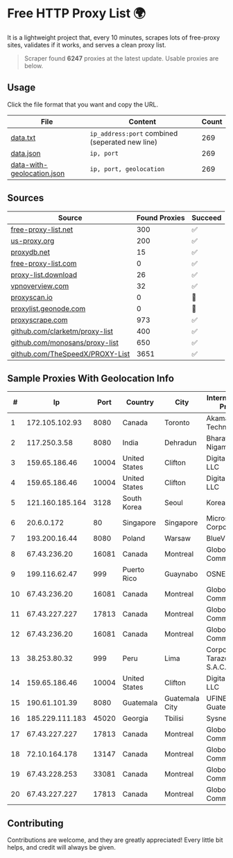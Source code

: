 
# Free HTTP Proxy List 🌍

It is a lightweight project that, every 10 minutes, scrapes lots of free-proxy sites, validates if it works, and serves a clean proxy list.


> Scraper found **6247** proxies at the latest update. Usable proxies are below.

## Usage

Click the file format that you want and copy the URL.


|File|Content|Count|
|----|-------|-----|
|[data.txt](https://raw.githubusercontent.com/themiralay/Proxy-List-World/master/data.txt)|`ip_address:port` combined (seperated new line)|269|
|[data.json](https://raw.githubusercontent.com/themiralay/Proxy-List-World/master/data.json)|`ip, port`|269|
|[data-with-geolocation.json](https://raw.githubusercontent.com/themiralay/Proxy-List-World/master/data-with-geolocation.json)|`ip, port, geolocation`|269|

## Sources

|Source|Found Proxies|Succeed|
|------|-------------|-------|
|[free-proxy-list.net](https://free-proxy-list.net)|300|✅|
|[us-proxy.org](https://www.us-proxy.org)|200|✅|
|[proxydb.net](http://proxydb.net)|15|✅|
|[free-proxy-list.com](https://free-proxy-list.com/?page=&port=&type%5B%5D=http&type%5B%5D=https&up_time=0&search=Search)|0|✅|
|[proxy-list.download](https://www.proxy-list.download/HTTP)|26|✅|
|[vpnoverview.com](https://vpnoverview.com/privacy/anonymous-browsing/free-proxy-servers)|32|✅|
|[proxyscan.io](https://www.proxyscan.io)|0|🚫|
|[proxylist.geonode.com](https://proxylist.geonode.com/api/proxy-list?limit=300&page=1&sort_by=lastChecked&sort_type=desc&protocols=http,https)|0|🚫|
|[proxyscrape.com](https://api.proxyscrape.com/v2/?request=displayproxies&protocol=http&timeout=10000&country=all&ssl=all&anonymity=all)|973|✅|
|[github.com/clarketm/proxy-list](https://raw.githubusercontent.com/clarketm/proxy-list/master/proxy-list-raw.txt)|400|✅|
|[github.com/monosans/proxy-list](https://raw.githubusercontent.com/monosans/proxy-list/main/proxies/http.txt)|650|✅|
|[github.com/TheSpeedX/PROXY-List](https://raw.githubusercontent.com/TheSpeedX/PROXY-List/master/http.txt)|3651|✅|


## Sample Proxies With Geolocation Info

|#|Ip|Port|Country|City|Internet Service Provider|
|-|--|----|-------|----|-------------------------|
|1|172.105.102.93|8080|Canada|Toronto|Akamai Technologies|
|2|117.250.3.58|8080|India|Dehradun|Bharat Sanchar Nigam Ltd|
|3|159.65.186.46|10004|United States|Clifton|DigitalOcean, LLC|
|4|159.65.186.46|10004|United States|Clifton|DigitalOcean, LLC|
|5|121.160.185.164|3128|South Korea|Seoul|Korea Telecom|
|6|20.6.0.172|80|Singapore|Singapore|Microsoft Corporation|
|7|193.200.16.44|8080|Poland|Warsaw|BlueVPS OU|
|8|67.43.236.20|16081|Canada|Montreal|GloboTech Communications|
|9|199.116.62.47|999|Puerto Rico|Guaynabo|OSNET Wireless|
|10|67.43.236.20|16081|Canada|Montreal|GloboTech Communications|
|11|67.43.227.227|17813|Canada|Montreal|GloboTech Communications|
|12|67.43.236.20|16081|Canada|Montreal|GloboTech Communications|
|13|38.253.80.32|999|Peru|Lima|Corporacion Tarazona Catv S.A.C.|
|14|159.65.186.46|10004|United States|Clifton|DigitalOcean, LLC|
|15|190.61.101.39|8080|Guatemala|Guatemala City|UFINET Guatemala S. A|
|16|185.229.111.183|45020|Georgia|Tbilisi|Sysnet LLC|
|17|67.43.227.227|17813|Canada|Montreal|GloboTech Communications|
|18|72.10.164.178|13147|Canada|Montreal|GloboTech Communications|
|19|67.43.228.253|33081|Canada|Montreal|GloboTech Communications|
|20|67.43.227.227|17813|Canada|Montreal|GloboTech Communications|



## Contributing

Contributions are welcome, and they are greatly appreciated! Every
little bit helps, and credit will always be given.

